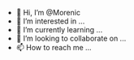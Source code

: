 - 👋 Hi, I’m @Morenic
- 👀 I’m interested in ...
- 🌱 I’m currently learning ...
- 💞️ I’m looking to collaborate on ...
- 📫 How to reach me ...

<!---
Morenic/Morenic is a ✨ special ✨ repository because its `README.md` (this file) appears on your GitHub profile.
You can click the Preview link to take a look at your changes.
--->
